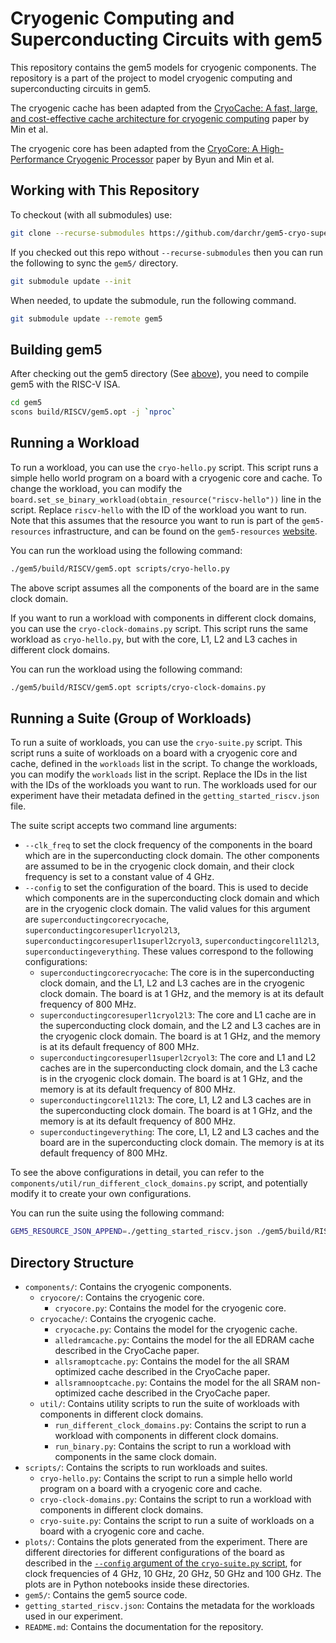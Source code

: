 # Cryogenic Computing and Superconducting Circuits with gem5

This repository contains the gem5 models for cryogenic components.
The repository is a part of the project to model cryogenic computing and superconducting circuits in gem5.

The cryogenic cache has been adapted from the [CryoCache: A fast, large, and cost-effective cache architecture for cryogenic computing](https://dl.acm.org/doi/pdf/10.1145/3373376.3378513) paper by Min et al.

The cryogenic core has been adapted from the [CryoCore: A High-Performance Cryogenic Processor](https://ieeexplore.ieee.org/iel7/9136582/9138908/09138996.pdf) paper by Byun and Min et al.

## Working with This Repository

To checkout (with all submodules) use:
```bash
git clone --recurse-submodules https://github.com/darchr/gem5-cryo-superconducting.git
```

If you checked out this repo without `--recurse-submodules` then you can run the following to sync the `gem5/` directory.

```sh
git submodule update --init
```

When needed, to update the submodule, run the following command.

```sh
git submodule update --remote gem5
```

## Building gem5

After checking out the gem5 directory (See [above](#working-with-this-repository)), you need to compile gem5 with the RISC-V ISA.

```bash
cd gem5
scons build/RISCV/gem5.opt -j `nproc`
```

## Running a Workload
To run a workload, you can use the `cryo-hello.py` script. 
This script runs a simple hello world program on a board with a cryogenic core and cache.
To change the workload, you can modify the `board.set_se_binary_workload(obtain_resource("riscv-hello"))` line in the script.
Replace `riscv-hello` with the ID of the workload you want to run.
Note that this assumes that the resource you want to run is part of the `gem5-resources` infrastructure, and can be found on the `gem5-resources` [website](http://resources.gem5.org/).

You can run the workload using the following command:
```bash
./gem5/build/RISCV/gem5.opt scripts/cryo-hello.py
```

The above script assumes all the components of the board are in the same clock domain.

If you want to run a workload with components in different clock domains, you can use the `cryo-clock-domains.py` script.
This script runs the same workload as `cryo-hello.py`, but with the core, L1, L2 and L3 caches in different clock domains.

You can run the workload using the following command:
```bash
./gem5/build/RISCV/gem5.opt scripts/cryo-clock-domains.py
```

## Running a Suite (Group of Workloads)
To run a suite of workloads, you can use the `cryo-suite.py` script.
This script runs a suite of workloads on a board with a cryogenic core and cache, defined in the `workloads` list in the script.
To change the workloads, you can modify the `workloads` list in the script.
Replace the IDs in the list with the IDs of the workloads you want to run.
The workloads used for our experiment have their metadata defined in the `getting_started_riscv.json` file.

The suite script accepts two command line arguments:
- `--clk_freq` to set the clock frequency of the components in the board which are in the superconducting clock domain.
The other components are assumed to be in the cryogenic clock domain, and their clock frequency is set to a constant value of 4 GHz.
- `--config` to set the configuration of the board.
This is used to decide which components are in the superconducting clock domain and which are in the cryogenic clock domain.
The valid values for this argument are `superconductingcorecryocache`, `superconductingcoresuperl1cryol2l3`, `superconductingcoresuperl1superl2cryol3`, `superconductingcorel1l2l3`, `superconductingeverything`.
These values correspond to the following configurations:
  - `superconductingcorecryocache`: The core is in the superconducting clock domain, and the L1, L2 and L3 caches are in the cryogenic clock domain.
  The board is at 1 GHz, and the memory is at its default frequency of 800 MHz.
  - `superconductingcoresuperl1cryol2l3`: The core and L1 cache are in the superconducting clock domain, and the L2 and L3 caches are in the cryogenic clock domain.
  The board is at 1 GHz, and the memory is at its default frequency of 800 MHz.
  - `superconductingcoresuperl1superl2cryol3`: The core and L1 and L2 caches are in the superconducting clock domain, and the L3 cache is in the cryogenic clock domain.
  The board is at 1 GHz, and the memory is at its default frequency of 800 MHz.
  - `superconductingcorel1l2l3`: The core, L1, L2 and L3 caches are in the superconducting clock domain.
  The board is at 1 GHz, and the memory is at its default frequency of 800 MHz.
  - `superconductingeverything`: The core, L1, L2 and L3 caches and the board are in the superconducting clock domain.
    The memory is at its default frequency of 800 MHz.

To see the above configurations in detail, you can refer to the `components/util/run_different_clock_domains.py` script, and potentially modify it to create your own configurations.

You can run the suite using the following command:
```bash
GEM5_RESOURCE_JSON_APPEND=./getting_started_riscv.json ./gem5/build/RISCV/gem5.opt scripts/cryo-suite.py --clk_freq 4GHz --config superconductingcorecryocache
```

## Directory Structure
- `components/`: Contains the cryogenic components.
  - `cryocore/`: Contains the cryogenic core.
    - `cryocore.py`: Contains the model for the cryogenic core.
  - `cryocache/`: Contains the cryogenic cache.
    - `cryocache.py`: Contains the model for the cryogenic cache.
    - `alledramcache.py`: Contains the model for the all EDRAM cache described in the CryoCache paper.
    - `allsramoptcache.py`: Contains the model for the all SRAM optimized cache described in the CryoCache paper.
    - `allsramnooptcache.py`: Contains the model for the all SRAM non-optimized cache described in the CryoCache paper.
  - `util/`: Contains utility scripts to run the suite of workloads with components in different clock domains.
    - `run_different_clock_domains.py`: Contains the script to run a workload with components in different clock domains.
    - `run_binary.py`: Contains the script to run a workload with components in the same clock domain.
- `scripts/`: Contains the scripts to run workloads and suites.
    - `cryo-hello.py`: Contains the script to run a simple hello world program on a board with a cryogenic core and cache.
    - `cryo-clock-domains.py`: Contains the script to run a workload with components in different clock domains.
    - `cryo-suite.py`: Contains the script to run a suite of workloads on a board with a cryogenic core and cache.
- `plots/`: Contains the plots generated from the experiment.
There are different directories for different configurations of the board as described in the [`--config` argument of the `cryo-suite.py` script](#running-a-suite-group-of-workloads), for clock frequencies of 4 GHz, 10 GHz, 20 GHz, 50 GHz and 100 GHz.
The plots are in Python notebooks inside these directories.
- `gem5/`: Contains the gem5 source code.
- `getting_started_riscv.json`: Contains the metadata for the workloads used in our experiment.
- `README.md`: Contains the documentation for the repository.
